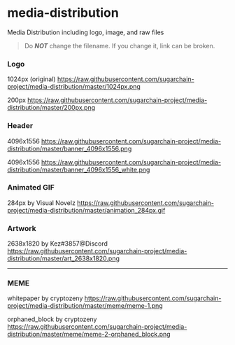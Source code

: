 # media-distribution
Media Distribution including logo, image, and raw files

> Do ***NOT*** change the filename. If you change it, link can be broken.

### Logo
1024px (original) https://raw.githubusercontent.com/sugarchain-project/media-distribution/master/1024px.png

200px https://raw.githubusercontent.com/sugarchain-project/media-distribution/master/200px.png

### Header
4096x1556 https://raw.githubusercontent.com/sugarchain-project/media-distribution/master/banner_4096x1556.png

4096x1556 https://raw.githubusercontent.com/sugarchain-project/media-distribution/master/banner_4096x1556_white.png

### Animated GIF
284px by Visual Novelz https://raw.githubusercontent.com/sugarchain-project/media-distribution/master/animation_284px.gif

### Artwork
2638x1820 by Kez#3857@Discord https://raw.githubusercontent.com/sugarchain-project/media-distribution/master/art_2638x1820.png

--------

### MEME
whitepaper by cryptozeny https://raw.githubusercontent.com/sugarchain-project/media-distribution/master/meme/meme-1.png

orphaned_block by cryptozeny https://raw.githubusercontent.com/sugarchain-project/media-distribution/master/meme/meme-2-orphaned_block.png
